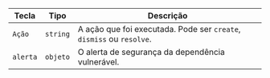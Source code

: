 | Tecla    | Tipo     | Descrição                                                            |
| -------- | -------- | -------------------------------------------------------------------- |
| `Ação`   | `string` | A ação que foi executada. Pode ser `create`, `dismiss` ou `resolve`. |
| `alerta` | `objeto` | O alerta de segurança da dependência vulnerável.                     |
